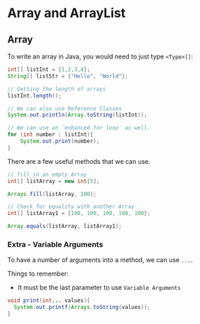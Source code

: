 # Array and ArrayList

## Array

To write an array in Java, you would need to just type `<Type>[]`:

```Java
int[] listInt = {1,2,3,4};
String[] listStr = {"Hello", "World"};

// Getting the length of arrays
listInt.length();

// We can also use Reference Classes
System.out.println(Array.toString(listInt));

// We can use an `enhanced for loop` as well.
for (int number : listInt){
    System.out.print(number);
}
```

There are a few useful methods that we can use.

```Java
// fill in an empty Array
int[] listArray = new int[5];

Arrays.fill(listArray, 100);

// Check for equality with another Array
int[] listArray1 = {100, 100, 100, 100, 100};

Array.equals(listArray, listArray1);
```

### Extra - Variable Arguments

To have a number of arguments into a method, we can use `...`.

Things to remember:

- It must be the last parameter to use `Variable Arguments`

```Java
void print(int... values){
  System.out.printf(Arrays.toString(values));
}
```
